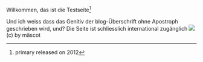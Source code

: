 Willkommen, das ist die Testseite[^note]

Und ich weiss dass das Genitiv der blog-Überschrift ohne Apostroph geschrieben wird, und? Die Seite ist schliesslich international zugänglich  ![](http://almeida66.github.io/blog/img/apostroph.jpg)  (c) by mäscot

[^note]: primary released on 2012
